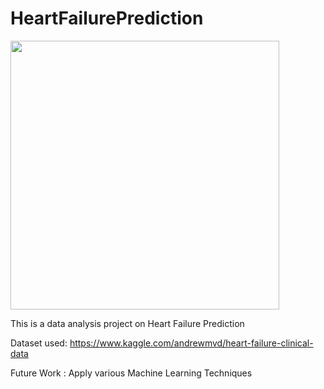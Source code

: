 # HeartFailurePrediction

<img src="https://www.cedars-sinai.org/content/dam/cedars-sinai/blog/2017/04/defining-heart-attack.jpg" width=430>

This is a data analysis project on Heart Failure Prediction

Dataset used: https://www.kaggle.com/andrewmvd/heart-failure-clinical-data

Future Work : Apply various Machine Learning Techniques
